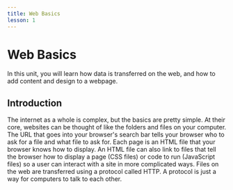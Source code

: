 ```yaml
---
title: Web Basics
lesson: 1
---
```


# Web Basics

In this unit, you will learn how data is transferred on the web, and how to add content and design to a webpage.

## Introduction

The internet as a whole is complex, but the basics are pretty simple. At their core, websites can be thought of like the folders and files on your computer. The URL that goes into your browser's search bar tells your browser who to ask for a file and what file to ask for. Each page is an HTML file that your browser knows how to display. An HTML file can also link to files that tell the browser how to display a page (CSS files) or code to run (JavaScript files) so a user can interact with a site in more complicated ways. Files on the web are transferred using a protocol called HTTP. A protocol is just a way for computers to talk to each other.
